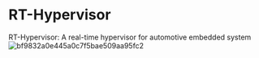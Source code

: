 # RT-Hypervisor
RT-Hypervisor: A real-time hypervisor for automotive embedded system
![bf9832a0e445a0c7f5bae509aa95fc2](https://user-images.githubusercontent.com/18082255/215932583-5f6e4205-6807-448d-9d98-8884b24912aa.png)
